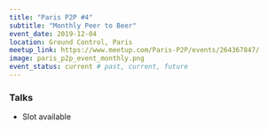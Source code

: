 ```yaml
---
title: "Paris P2P #4"
subtitle: "Monthly Peer to Beer"
event_date: 2019-12-04
location: Ground Control, Paris
meetup_link: https://www.meetup.com/Paris-P2P/events/264367847/
image: paris_p2p_event_monthly.png
event_status: current # past, current, future
---
```


### <i class="far fa-presentation"></i> Talks

* Slot available
